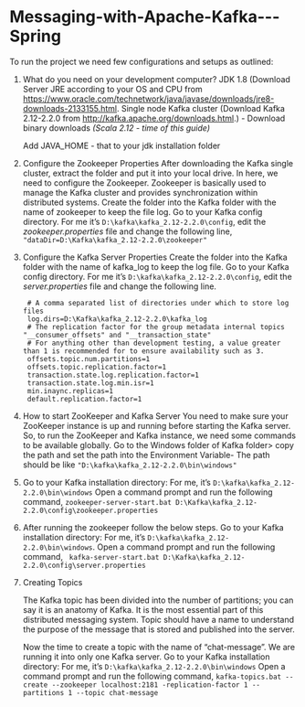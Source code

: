 # Messaging-with-Apache-Kafka---Spring
To run the project we need few configurations and setups as outlined:

1. What do you need on your development computer?
	JDK 1.8
	(Download Server JRE according to your OS and CPU from https://www.oracle.com/technetwork/java/javase/downloads/jre8-downloads-2133155.html.
	Single node Kafka cluster
	(Download Kafka 2.12-2.2.0 from http://kafka.apache.org/downloads.html.) - Download binary downloads *(Scala 2.12 - time of this guide)*

	Add JAVA_HOME - that to your jdk installation folder

2. Configure the Zookeeper Properties
	After downloading the Kafka single cluster, extract the folder and put it into your local drive. In here, we need to configure the Zookeeper. Zookeeper is basically used to manage the Kafka cluster and provides synchronization within distributed systems.
	Create the folder into the Kafka folder with the name of zookeeper to keep the file log.
	Go to your Kafka config directory. For me it’s `` D:\kafka\kafka_2.12-2.2.0\config ``, edit the *zookeeper.properties* file and change the following line,
	 `` "dataDir=D:\Kafka\kafka_2.12-2.2.0\zookeeper" ``



3. Configure the Kafka Server Properties
	Create the folder into the Kafka folder with the name of kafka_log to keep the log file.
	Go to your Kafka config directory. For me it’s ``D:\kafka\kafka_2.12-2.2.0\config``, edit the *server.properties* file and change the following line.
	
		# A comma separated list of directories under which to store log files    
		log.dirs=D:\Kafka\kafka_2.12-2.2.0\kafka_log    
		# The replication factor for the group metadata internal topics "__consumer_offsets" and "__transaction_state"    
		# For anything other than development testing, a value greater than 1 is recommended for to ensure availability such as 3.    
		offsets.topic.num.partitions=1    
		offsets.topic.replication.factor=1    
		transaction.state.log.replication.factor=1    
		transaction.state.log.min.isr=1    
		min.inaync.replicas=1    
		default.replication.factor=1   

4. How to start ZooKeeper and Kafka Server
   You need to make sure your ZooKeeper instance is up and running before starting the Kafka server.
   So, to run the ZooKeeper and Kafka instance, we need some commands to be available globally. Go to the Windows folder of Kafka folder> copy the path and set the path into the Environment Variable- The path should be like ``"D:\kafka\kafka_2.12-2.2.0\bin\windows"``
   
5. Go to your Kafka installation directory: For me, it’s ``D:\kafka\kafka_2.12-2.2.0\bin\windows``
   Open a command prompt and run the following command,
   ``zookeeper-server-start.bat D:\Kafka\kafka_2.12-2.2.0\config\zookeeper.properties`` 
   
6. After running the zookeeper follow the below steps.
   Go to your Kafka installation directory: For me, it’s ``D:\kafka\kafka_2.12-2.2.0\bin\windows``.
   Open a command prompt and run the following command,
  `` kafka-server-start.bat D:\Kafka\kafka_2.12-2.2.0\config\server.properties``
   
7. Creating Topics
 
	The Kafka topic has been divided into the number of partitions; you can say it is an anatomy of Kafka. It is the most essential part of this distributed messaging system. Topic should have a name to understand the purpose of the message that is stored and published into the server.
	 
	Now the time to create a topic with the name of “chat-message”. We are running it into only one Kafka server.
	Go to your Kafka installation directory: For me, it’s ``D:\kafka\kafka_2.12-2.2.0\bin\windows``
	Open a command prompt and run the following command,
	``kafka-topics.bat --create --zookeeper localhost:2181 -replication-factor 1 --partitions 1 --topic chat-message``  
